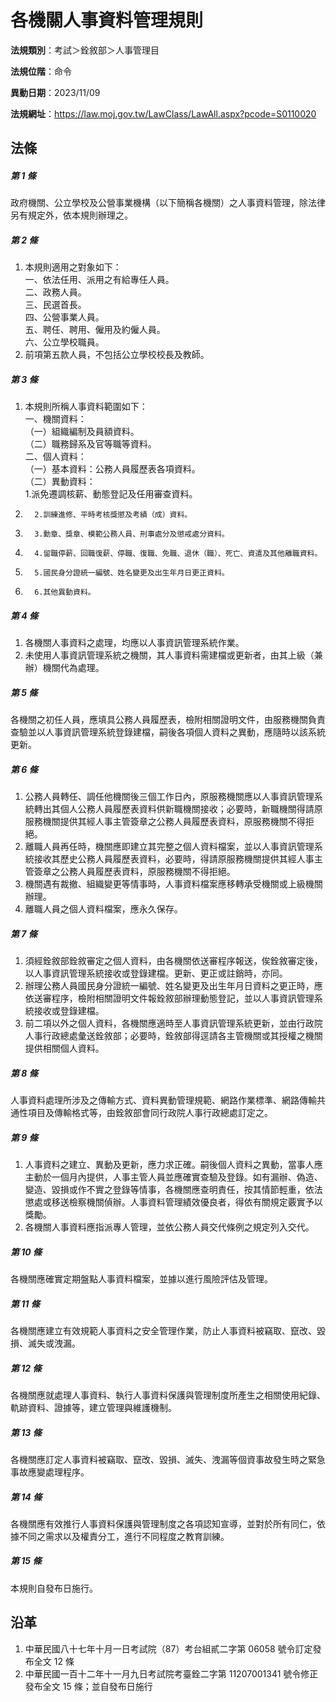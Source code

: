 # 各機關人事資料管理規則




**法規類別**：考試＞銓敘部＞人事管理目

**法規位階**：命令

**異動日期**：2023/11/09  

**法規網址**：https://law.moj.gov.tw/LawClass/LawAll.aspx?pcode=S0110020



## 法條
##### 第 1 條
政府機關、公立學校及公營事業機構（以下簡稱各機關）之人事資料管理，除法律另有規定外，依本規則辦理之。

##### 第 2 條
1. 本規則適用之對象如下：  
一、依法任用、派用之有給專任人員。  
二、政務人員。  
三、民選首長。  
四、公營事業人員。  
五、聘任、聘用、僱用及約僱人員。  
六、公立學校職員。
1. 前項第五款人員，不包括公立學校校長及教師。

##### 第 3 條
1. 本規則所稱人事資料範圍如下：  
一、機關資料：  
（一）組織編制及員額資料。  
（二）職務歸系及官等職等資料。  
二、個人資料：  
（一）基本資料：公務人員履歷表各項資料。  
（二）異動資料：  
      1.派免遷調核薪、動態登記及任用審查資料。
1.       2.訓練進修、平時考核獎懲及考績（成）資料。
1.       3.勳章、獎章、模範公務人員、刑事處分及懲戒處分資料。
1.       4.留職停薪、回職復薪、停職、復職、免職、退休（職）、死亡、資遣及其他離職資料。
1.       5.國民身分證統一編號、姓名變更及出生年月日更正資料。
1.       6.其他異動資料。

##### 第 4 條
1. 各機關人事資料之處理，均應以人事資訊管理系統作業。
1. 未使用人事資訊管理系統之機關，其人事資料需建檔或更新者，由其上級（兼辦）機關代為處理。

##### 第 5 條
各機關之初任人員，應填具公務人員履歷表，檢附相關證明文件，由服務機關負責查驗並以人事資訊管理系統登錄建檔，嗣後各項個人資料之異動，應隨時以該系統更新。

##### 第 6 條
1. 公務人員轉任、調任他機關後三個工作日內，原服務機關應以人事資訊管理系統轉出其個人公務人員履歷表資料供新職機關接收；必要時，新職機關得請原服務機關提供其經人事主管簽章之公務人員履歷表資料，原服務機關不得拒絕。
1. 離職人員再任時，機關應即建立其完整之個人資料檔案，並以人事資訊管理系統接收其歷史公務人員履歷表資料，必要時，得請原服務機關提供其經人事主管簽章之公務人員履歷表資料，原服務機關不得拒絕。
1. 機關遇有裁撤、組織變更等情事時，人事資料檔案應移轉承受機關或上級機關辦理。
1. 離職人員之個人資料檔案，應永久保存。

##### 第 7 條
1. 須經銓敘部銓敘審定之個人資料，由各機關依送審程序報送，俟銓敘審定後，以人事資訊管理系統接收或登錄建檔。更新、更正或註銷時，亦同。
1. 辦理公務人員國民身分證統一編號、姓名變更及出生年月日資料之更正時，應依送審程序，檢附相關證明文件報銓敘部辦理動態登記，並以人事資訊管理系統接收或登錄建檔。
1. 前二項以外之個人資料，各機關應適時至人事資訊管理系統更新，並由行政院人事行政總處彙送銓敘部；必要時，銓敘部得逕請各主管機關或其授權之機關提供相關個人資料。

##### 第 8 條
人事資料處理所涉及之傳輸方式、資料異動管理規範、網路作業標準、網路傳輸共通性項目及傳輸格式等，由銓敘部會同行政院人事行政總處訂定之。

##### 第 9 條
1. 人事資料之建立、異動及更新，應力求正確。嗣後個人資料之異動，當事人應主動於一個月內提供，人事主管人員並應確實查驗及登錄。如有漏辦、偽造、變造、毀損或作不實之登錄等情事，各機關應查明責任，按其情節輕重，依法懲處或移送檢察機關偵辦。人事資料管理績效優良者，得依有關規定覈實予以獎勵。
1. 各機關人事資料應指派專人管理，並依公務人員交代條例之規定列入交代。

##### 第 10 條
各機關應確實定期盤點人事資料檔案，並據以進行風險評估及管理。

##### 第 11 條
各機關應建立有效規範人事資料之安全管理作業，防止人事資料被竊取、竄改、毀損、滅失或洩漏。

##### 第 12 條
各機關應就處理人事資料、執行人事資料保護與管理制度所產生之相關使用紀錄、軌跡資料、證據等，建立管理與維護機制。

##### 第 13 條
各機關應訂定人事資料被竊取、竄改、毀損、滅失、洩漏等個資事故發生時之緊急事故應變處理程序。

##### 第 14 條
各機關應有效推行人事資料保護與管理制度之各項認知宣導，並對於所有同仁，依據不同之需求以及權責分工，進行不同程度之教育訓練。

##### 第 15 條
本規則自發布日施行。

## 沿革
1. 中華民國八十七年十月一日考試院（87）考台組貳二字第 06058  號令訂定發布全文 12 條
1. 中華民國一百十二年十一月九日考試院考臺銓二字第 11207001341  號令修正發布全文 15 條；並自發布日施行
